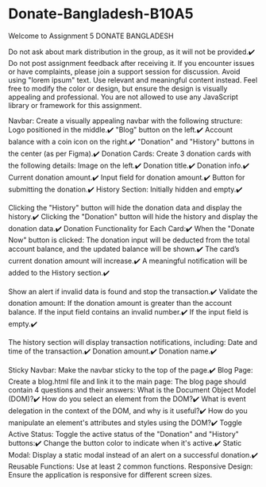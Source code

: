 # Donate-Bangladesh-B10A5

Welcome to Assignment 5
 DONATE BANGLADESH
<!--! Key Rule -->
Do not ask about mark distribution in the group, as it will not be provided.✔️
Do not post assignment feedback after receiving it. If you encounter issues or have complaints, please join a support session for discussion.
Avoid using "lorem ipsum" text. Use relevant and meaningful content instead.
Feel free to modify the color or design, but ensure the design is visually appealing and professional.
You are not allowed to use any JavaScript library or framework for this assignment.
<!--! Design -->
Navbar: Create a visually appealing navbar with the following structure:
Logo positioned in the middle.✔️
"Blog" button on the left.✔️
Account balance with a coin icon on the right.✔️
"Donation" and "History" buttons in the center (as per Figma).✔️
Donation Cards: Create 3 donation cards with the following details:
Image on the left.✔️
Donation title.✔️
Donation info.✔️
Current donation amount.✔️
Input field for donation amount.✔️
Button for submitting the donation.✔️
History Section: Initially hidden and empty.✔️
<!--! Functionalities -->
<!--! Donation and History Button Functionality: -->
Clicking the "History" button will hide the donation data and display the history.✔️
Clicking the "Donation" button will hide the history and display the donation data.✔️
Donation Functionality for Each Card:✔️
When the "Donate Now" button is clicked:
The donation input will be deducted from the total account balance, and the updated balance will be shown.✔️
The card’s current donation amount will increase.✔️
A meaningful notification will be added to the History section.✔️
<!--! Input Validation: -->
Show an alert if invalid data is found and stop the transaction.✔️
Validate the donation amount:
If the donation amount is greater than the account balance.
If the input field contains an invalid number.✔️
If the input field is empty.✔️
<!--! History Section: -->
The history section will display transaction notifications, including:
Date and time of the transaction.✔️
Donation amount.✔️
Donation name.✔️
<!--! Challenges -->
Sticky Navbar: Make the navbar sticky to the top of the page.✔️
Blog Page: Create a blog.html file and link it to the main page:
The blog page should contain 4 questions and their answers:
What is the Document Object Model (DOM)?✔️
How do you select an element from the DOM?✔️
What is event delegation in the context of the DOM, and why is it useful?✔️
How do you manipulate an element's attributes and styles using the DOM?✔️
Toggle Active Status: Toggle the active status of the "Donation" and "History" buttons:✔️
Change the button color to indicate when it's active.✔️
Static Modal: Display a static modal instead of an alert on a successful donation.✔️
Reusable Functions: Use at least 2 common functions.
Responsive Design: Ensure the application is responsive for different screen sizes.

